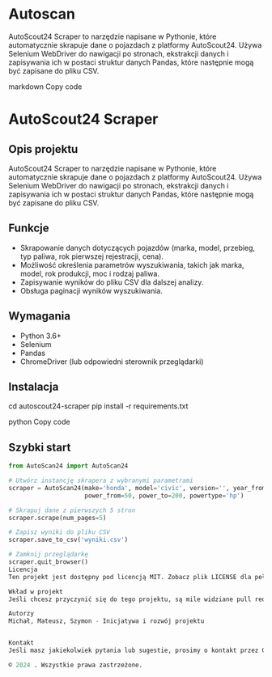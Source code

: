 # Autoscan
AutoScout24 Scraper to narzędzie napisane w Pythonie, które automatycznie skrapuje dane o pojazdach z platformy AutoScout24. Używa Selenium WebDriver do nawigacji po stronach, ekstrakcji danych i zapisywania ich w postaci struktur danych Pandas, które następnie mogą być zapisane do pliku CSV.


markdown
Copy code
# AutoScout24 Scraper

## Opis projektu
AutoScout24 Scraper to narzędzie napisane w Pythonie, które automatycznie skrapuje dane o pojazdach z platformy AutoScout24. Używa Selenium WebDriver do nawigacji po stronach, ekstrakcji danych i zapisywania ich w postaci struktur danych Pandas, które następnie mogą być zapisane do pliku CSV.

## Funkcje
- Skrapowanie danych dotyczących pojazdów (marka, model, przebieg, typ paliwa, rok pierwszej rejestracji, cena).
- Możliwość określenia parametrów wyszukiwania, takich jak marka, model, rok produkcji, moc i rodzaj paliwa.
- Zapisywanie wyników do pliku CSV dla dalszej analizy.
- Obsługa paginacji wyników wyszukiwania.

## Wymagania
- Python 3.6+
- Selenium
- Pandas
- ChromeDriver (lub odpowiedni sterownik przeglądarki)

## Instalacja
cd autoscout24-scraper
pip install -r requirements.txt

python
Copy code

## Szybki start
```python
from AutoScan24 import AutoScan24

# Utwórz instancję skrapera z wybranymi parametrami
scraper = AutoScan24(make='honda', model='civic', version='', year_from=2015, year_to=2020,
                     power_from=50, power_to=200, powertype='hp')

# Skrapuj dane z pierwszych 5 stron
scraper.scrape(num_pages=5)

# Zapisz wyniki do pliku CSV
scraper.save_to_csv('wyniki.csv')

# Zamknij przeglądarkę
scraper.quit_browser()
Licencja
Ten projekt jest dostępny pod licencją MIT. Zobacz plik LICENSE dla pełnych informacji.

Wkład w projekt
Jeśli chcesz przyczynić się do tego projektu, są mile widziane pull requesty. Prosimy o utworzenie issue przed wysłaniem pull requestu.

Autorzy
Michał, Mateusz, Szymon - Inicjatywa i rozwój projektu


Kontakt
Jeśli masz jakiekolwiek pytania lub sugestie, prosimy o kontakt przez GitHub Issues.

© 2024 . Wszystkie prawa zastrzeżone.
